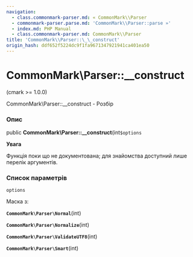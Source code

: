 ```yaml
---
navigation:
  - class.commonmark-parser.md: « CommonMark\\Parser
  - commonmark-parser.parse.md: 'CommonMark\\Parser::parse »'
  - index.md: PHP Manual
  - class.commonmark-parser.md: CommonMark\\Parser
title: 'CommonMark\\Parser::\_\_construct'
origin_hash: ddf652f5224dc9f1fa9671347921941ca401ea50
---
```

# CommonMark\\Parser::\_\_construct

(cmark >= 1.0.0)

CommonMark\\Parser::\_\_construct - Розбір

### Опис

public **CommonMark\\Parser::\_\_construct**(int`$options`

**Увага**

Функція поки що не документована; для знайомства доступний лише перелік аргументів.

### Список параметрів

`options`

Маска з:

**`CommonMark\Parser\Normal`**(int)

**`CommonMark\Parser\Normalize`**(int)

**`CommonMark\Parser\ValidateUTF8`**(int)

**`CommonMark\Parser\Smart`**(int)
